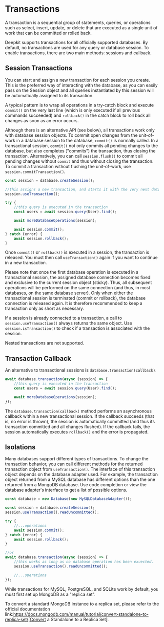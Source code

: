 # Transactions

A transaction is a sequential group of statements, queries, or operations such as select, insert, update, or delete that are executed as a single unit of work that can be committed or rolled back.

Deepkit supports transactions for all officially supported databases. By default, no transactions are used for any query or database session. To enable transactions, there are two main methods: sessions and callback.

## Session Transactions

You can start and assign a new transaction for each session you create. This is the preferred way of interacting with the database, as you can easily pass on the Session object and all queries instantiated by this session will be automatically assigned to its transaction.

A typical pattern is to wrap all operations in a try-catch block and execute `commit()` on the very last line (which is only executed if all previous commands succeeded) and `rollback()` in the catch block to roll back all changes as soon as an error occurs.

Although there is an alternative API (see below), all transactions work only with database session objects. To commit open changes from the unit-of-work in a database session to the database, `commit()` is normally called. In a transactional session, `commit()` not only commits all pending changes to the database, but also completes ("commits") the transaction, thus closing the transaction. Alternatively, you can call `session.flush()` to commit all pending changes without `commit` and thus without closing the transaction. To commit a transaction without flushing the unit-of-work, use `session.commitTransaction()`.

```typescript
const session = database.createSession();

//this assigns a new transaction, and starts it with the very next database operation.
session.useTransaction();

try {
    //this query is executed in the transaction
    const users = await session.query(User).find();

    await moreDatabaseOperations(session);

    await session.commit();
} catch (error) {
    await session.rollback();
}
```

Once `commit()` or `rollback()` is executed in a session, the transaction is released. You must then call `useTransaction()` again if you want to continue in a new transaction.

Please note that once the first database operation is executed in a transactional session, the assigned database connection becomes fixed and exclusive to the current session object (sticky). Thus, all subsequent operations will be performed on the same connection (and thus, in most databases, on the same database server). Only when either the transactional session is terminated (commit or rollback), the database connection is released again. It is therefore recommended to keep a transaction only as short as necessary.

If a session is already connected to a transaction, a call to `session.useTransaction()` always returns the same object. Use `session.isTransaction()` to check if a transaction is associated with the session.

Nested transactions are not supported.

## Transaction Callback

An alternative to transactional sessions is `database.transaction(callback)`.

```typescript
await database.transaction(async (session) => {
    //this query is executed in the transaction
    const users = await session.query(User).find();

    await moreDatabaseOperations(session);
});
```

The `database.transaction(callback)` method performs an asynchronous callback within a new transactional session. If the callback succeeds (that is, no error is thrown), the session is automatically committed (and thus its transaction committed and all changes flushed). If the callback fails, the session automatically executes `rollback()` and the error is propagated.

## Isolations

Many databases support different types of transactions. To change the transaction behavior, you can call different methods for the returned transaction object from `useTransaction()`. The interface of this transaction object depends on the database adapter used. For example, the transaction object returned from a MySQL database has different options than the one returned from a MongoDB database. Use code completion or view the database adapter's interface to get a list of possible options.

```typescript
const database = new Database(new MySQLDatabaseAdapter());

const session = database.createSession();
session.useTransaction().readUncommitted();

try {
    //...operations
    await session.commit();
} catch (error) {
    await session.rollback();
}

//or
await database.transaction(async (session) => {
    //this works as long as no database operation has been exuected.
    session.useTransaction().readUncommitted();

    //...operations
});
```

While transactions for MySQL, PostgreSQL, and SQLite work by default, you must first set up MongoDB as a "replica set".

To convert a standard MongoDB instance to a replica set, please refer to the official documentation link:https://docs.mongodb.com/manual/tutorial/convert-standalone-to-replica-set/[Convert a Standalone to a Replica Set].
